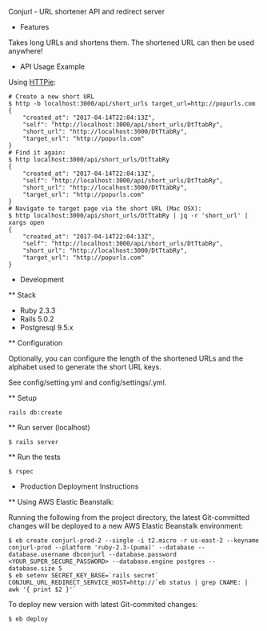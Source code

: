 Conjurl - URL shortener API and redirect server

* Features

Takes long URLs and shortens them. The shortened URL can then be used
anywhere!

* API Usage Example

Using [HTTPie](http://httpie.org):
```
# Create a new short URL
$ http -b localhost:3000/api/short_urls target_url=http://popurls.com
{
    "created_at": "2017-04-14T22:04:13Z",
    "self": "http://localhost:3000/api/short_urls/DtTtabRy",
    "short_url": "http://localhost:3000/DtTtabRy",
    "target_url": "http://popurls.com"
}
# Find it again:
$ http localhost:3000/api/short_urls/DtTtabRy
{
    "created_at": "2017-04-14T22:04:13Z",
    "self": "http://localhost:3000/api/short_urls/DtTtabRy",
    "short_url": "http://localhost:3000/DtTtabRy",
    "target_url": "http://popurls.com"
}
# Navigate to target page via the short URL (Mac OSX):
$ http localhost:3000/api/short_urls/DtTtabRy | jq -r 'short_url' | xargs open
{
    "created_at": "2017-04-14T22:04:13Z",
    "self": "http://localhost:3000/api/short_urls/DtTtabRy",
    "short_url": "http://localhost:3000/DtTtabRy",
    "target_url": "http://popurls.com"
}
```

* Development

** Stack

- Ruby 2.3.3
- Rails 5.0.2
- Postgresql 9.5.x

** Configuration

Optionally, you can configure the length of the shortened URLs and the
alphabet used to generate the short URL keys.

See config/setting.yml and config/settings/<env>.yml.


** Setup

```
rails db:create
```

** Run server (localhost)

```
$ rails server
```

** Run the tests

```
$ rspec
```

* Production Deployment Instructions

** Using AWS Elastic Beanstalk:

Running the following from the project directory, the latest Git-committed changes will be deployed to a new AWS Elastic Beanstalk environment:
```
$ eb create conjurl-prod-2 --single -i t2.micro -r us-east-2 --keyname conjurl-prod --platform 'ruby-2.3-(puma)' --database --database.username dbconjurl --database.password <YOUR_SUPER_SECURE_PASSWORD> --database.engine postgres --database.size 5
$ eb setenv SECRET_KEY_BASE=`rails secret` CONJURL_URL_REDIRECT_SERVICE_HOST=http://`eb status | grep CNAME: | awk '{ print $2 }'`
```
To deploy new version with latest Git-commited changes:
```
$ eb deploy
```

